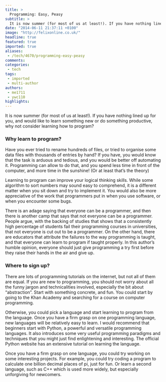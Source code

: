 ```yaml
---
title: >
  Programming: Easy, Peasy
subtitle: >
  It is now summer (for most of us at least!). If you have nothing lined up for you, and would like to learn something new or do something productive, why not consider learning how to program?
date: "2014-06-11 21:37:11 +0100"
image: "http://felixonline.co.uk/"
headline: true
featured: true
imported: true
aliases:
 - /tech/4670/programming-easy-peasy
comments:
categories:
 - tech
tags:
 - imported
 - multi-author
authors:
 - me1711
 - ywc110
highlights:
---
```


It is now summer (for most of us at least!). If you have nothing lined up for you, and would like to learn something new or do something productive, why not consider learning how to program?

### Why learn to program?

Have you ever tried to rename hundreds of files, or tried to organise some data files with thousands of entries by hand? If you have, you would know that the task is arduous and tedious, and you would be better off automating it. Programming can allow to do that, and you spend less time in front of the computer, and more time in the sunshine! (Or at least that’s the theory)

Learning to program can improve your logical thinking skills. While some algorithm to sort numbers may sound easy to comprehend, it is a different matter when you sit down and try to implement it. You would also be more appreciative of the work that programmers put in when you use software, or when you encounter some bugs.

There is an adage saying that everyone can be a programmer, and then there is another camp that says that not everyone can be a programmer. People argue, with the backing of studies that shows that a consistently high percentage of students fail their programming courses in universities, that not everyone is cut out to be a programmer. On the other hand, there are educators that attribute the failures to the way programming is taught, and that everyone can learn to program if taught properly. In this author’s humble opinion, everyone should just give programming a try first before they raise their hands in the air and give up.

### Where to sign up?

There are lots of programming tutorials on the internet, but not all of them are equal. If you are new to programming, you should not worry about all the funny jargon and technicalities involved, especially the bit about “abstraction”. Start with something concrete, and fun. You could start by going to the Khan Academy and searching for a course on computer programming.

Otherwise, you could pick a language and start learning to program from the language. Once you have a firm grasp on one programming language, new languages will be relatively easy to learn. I would recommend that beginners start with Python, a powerful and versatile programming languages. It also introduces some very useful programming paradigms and techniques that you might just find enlightening and interesting. The official Python website has an extensive tutorial on learning the language.

Once you have a firm grasp on one language, you could try working on some interesting projects. For example, you could try coding a program to calculate one billion decimal places of pi, just for fun. Or learn a second language, such as C++ which is used more widely, but especially unforgiving for newcomers.

